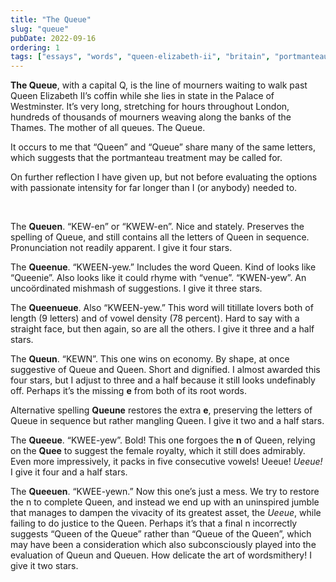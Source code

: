 ```yaml
---
title: "The Queue"
slug: "queue"
pubDate: 2022-09-16
ordering: 1
tags: ["essays", "words", "queen-elizabeth-ii", "britain", "portmanteaux"]
---
```


<span class="small-caps"><strong>The Queue</strong>, with a capital Q</span>, is the line of mourners waiting to walk past Queen Elizabeth II’s coffin while she lies in state in the Palace of Westminster. It’s very long, stretching for hours throughout London, hundreds of thousands of mourners weaving along the banks of the Thames. The mother of all queues. The Queue.

It occurs to me that “Queen” and “Queue” share many of the same letters, which suggests that the portmanteau treatment may be called for.

On further reflection I have given up, but not before evaluating the options with passionate intensity for far longer than I (or anybody) needed to.

<br />

The **Queuen**. “KEW-en” or “KWEW-en”. Nice and stately. Preserves the spelling of Queue, and still contains all the letters of Queen in sequence. Pronunciation not readily apparent. I give it four stars.

The **Queenue**. “KWEEN-yew.” Includes the word Queen. Kind of looks like “Queenie”. Also looks like it could rhyme with “venue”. “KWEN-yew”. An uncoördinated mishmash of suggestions. I give it three stars.

The **Queenueue**. Also “KWEEN-yew.” This word will titillate lovers both of length (9 letters) and of vowel density (78 percent). Hard to say with a straight face, but then again, so are all the others. I give it three and a half stars.

The **Queun**. “KEWN”. This one wins on economy. By shape, at once suggestive of Queue and Queen. Short and dignified. I almost awarded this four stars, but I adjust to three and a half because it still looks undefinably off. Perhaps it’s the missing **e** from both of its root words.

Alternative spelling **Queune** restores the extra **e**, preserving the letters of Queue in sequence but rather mangling Queen. I give it two and a half stars.

The **Queeue**. “KWEE-yew”. Bold! This one forgoes the **n** of Queen, relying on the **Quee** to suggest the female royalty, which it still does admirably. Even more impressively, it packs in five consecutive vowels! Ueeue! _Ueeue!_ I give it four and a half stars.

The **Queeuen**. “KWEE-yewn.” Now this one’s just a mess. We try to restore the n to complete Queen, and instead we end up with an uninspired jumble that manages to dampen the vivacity of its greatest asset, the _Ueeue_, while failing to do justice to the Queen. Perhaps it’s that a final n incorrectly suggests “Queen of the Queue” rather than “Queue of the Queen”, which may have been a consideration which also subconsciously played into the evaluation of Queun and Queuen. How delicate the art of wordsmithery! I give it two stars.